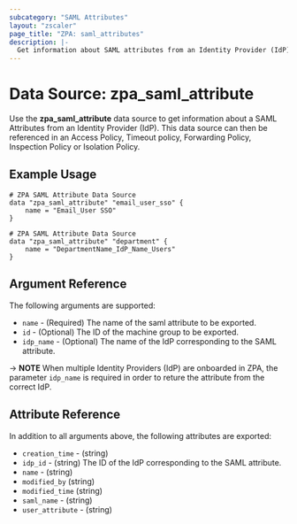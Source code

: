 ```yaml
---
subcategory: "SAML Attributes"
layout: "zscaler"
page_title: "ZPA: saml_attributes"
description: |-
  Get information about SAML attributes from an Identity Provider (IdP) in the Zscaler Private Access cloud.
---
```


# Data Source: zpa_saml_attribute

Use the **zpa_saml_attribute** data source to get information about a SAML Attributes from an Identity Provider (IdP). This data source can then be referenced in an Access Policy, Timeout policy, Forwarding Policy, Inspection Policy or Isolation Policy.

## Example Usage

```hcl
# ZPA SAML Attribute Data Source
data "zpa_saml_attribute" "email_user_sso" {
    name = "Email_User SSO"
}
```

```hcl
# ZPA SAML Attribute Data Source
data "zpa_saml_attribute" "department" {
    name = "DepartmentName_IdP_Name_Users"
}
```

## Argument Reference

The following arguments are supported:

* `name` - (Required) The name of the saml attribute to be exported.
* `id` - (Optional) The ID of the machine group to be exported.
* `idp_name` - (Optional) The name of the IdP corresponding to the SAML attribute.

-> **NOTE** When multiple Identity Providers (IdP) are onboarded in ZPA, the parameter ``idp_name`` is required in order to reture the attribute from the correct IdP.

## Attribute Reference

In addition to all arguments above, the following attributes are exported:

* `creation_time` - (string)
* `idp_id` - (string) The ID of the IdP corresponding to the SAML attribute.
* `name` - (string)
* `modified_by` (string)
* `modified_time` (string)
* `saml_name` - (string)
* `user_attribute` - (string)
